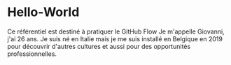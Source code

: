 # Hello-World
Ce référentiel est destiné à pratiquer le GitHub Flow
Je m'appelle Giovanni, j'ai 26 ans. Je suis né en Italie mais je me suis installé en Belgique en 2019 pour découvrir d'autres cultures et aussi pour des opportunités professionnelles.
